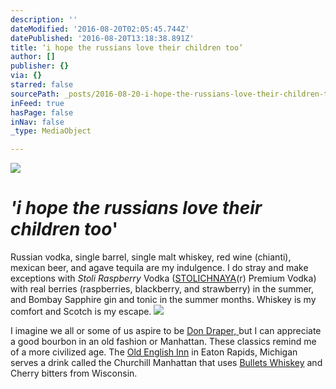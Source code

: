 ```yaml
---
description: ''
dateModified: '2016-08-20T02:05:45.744Z'
datePublished: '2016-08-20T13:18:38.891Z'
title: ‘i hope the russians love their children too’
author: []
publisher: {}
via: {}
starred: false
sourcePath: _posts/2016-08-20-i-hope-the-russians-love-their-children-too.md
inFeed: true
hasPage: false
inNav: false
_type: MediaObject

---
```

![](https://the-grid-user-content.s3-us-west-2.amazonaws.com/aa35e04b-5475-48f2-91b7-eb1e9b71afaf.jpg)

# _'i hope the russians love their children too_'

Russian vodka, single barrel, single malt whiskey, red wine (chianti), mexican beer, and agave tequila are my indulgence. I do stray and make exceptions with _Stoli Raspberry_ Vodka ([STOLICHNAYA][0](r) Premium Vodka) with real berries (raspberries, blackberry, and strawberry) in the summer, and Bombay Sapphire gin and tonic in the summer months. Whiskey is my comfort and Scotch is my escape. ![](https://the-grid-user-content.s3-us-west-2.amazonaws.com/9976b2d4-70fa-439c-a5ea-2f69309f8066.jpg)

I imagine we all or some of us aspire to be [Don Draper, ][1]but I can appreciate a good bourbon in an old fashion or Manhattan. These classics remind me of a more civilized age. The [Old English Inn][2] in Eaton Rapids, Michigan serves a drink called the Churchill Manhattan that uses [Bullets Whiskey][3] and Cherry bitters from Wisconsin. 

[0]: http://www.stoli.com/ "Stoli Rasberry"
[1]: http://www.amc.com/shows/mad-men/cast-crew/don-draper "mad men"
[2]: http://englishinn.com/ "Churchill Manhattan"
[3]: https://www.bulleit.com/ "Kentucky Whiskey"